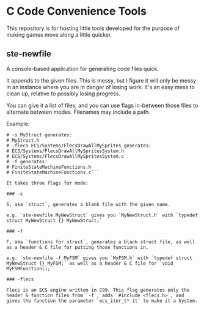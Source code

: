 # C Code Convenience Tools

This repository is for hosting little tools developed for the purpose of making games move along a little quicker.

## ste-newfile

A console-based application for generating code files quick.

It appends to the given files. This is messy, but I figure it will only be messy in an instance where you are in danger of losing work. It's an easy mess to clean up, relative to possibly losing progress.

You can give it a list of files, and you can use flags in-between those files to alternate between modes. Filenames may include a path.

Example:
```ste-newfile -s MyStruct -flecs ECS/Systems/FlecsDrawAllMySprites -f FiniteStateMachine
# -s MyStruct generates:
# MyStruct.h
# -flecs ECS/Systems/FlecsDrawAllMySprites generates:
# ECS/Systems/FlecsDrawAllMySpritesSystem.h
# ECS/Systems/FlecsDrawAllMySpritesSystem.c
# -f generates:
# FiniteStateMachineFunctions.h
# FiniteStateMachineFunctions.c```

It takes three flags for mode:

### -s

S, aka `struct`, generates a blank file with the given name.

e.g. `ste-newfile MyNewStruct` gives you `MyNewStruct.h` with `typedef struct MyNewStruct {} MyNewStruct;`

### -f

F, aka `functions for struct`, generates a blank struct file, as well as a header & C file for putting those functions in.

e.g. `ste-newfile -f MyFSM` gives you `MyFSM.h` with `typedef struct MyNewStruct {} MyFSM;` as well as a header & C file for `void MyFSMFunction();`

### -flecs

Flecs is an ECS engine written in C99. This flag generates only the header & function files from `-f`, adds `#include <flecs.h>`, and gives the function the parameter `ecs_iter_t* it` to make it a System.

